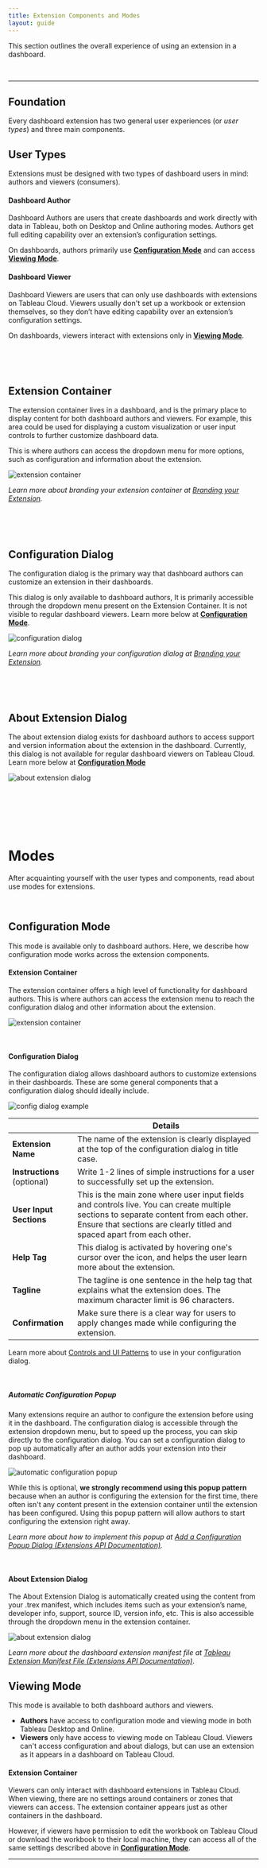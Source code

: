 ```yaml
---
title: Extension Components and Modes
layout: guide
---
```



This section outlines the overall experience of using an extension in a dashboard.


<!---
#### Foundation
Every dashboard extension has two general user experiences and three main components. 

* [User Types](#user-types)
* [Extension Container](#extension-container)
* [Configuration Dialog](#configuration-dialog)
* [About Extension Dialog](#about-extension-dialog)

#### Modes
After acquainting yourself with the user types and components, read about use modes for extensions.

* [Configuration Mode](#configuration-mode)
* [Viewing Mode](#viewing-mode)

-->
&nbsp;

---
## Foundation

Every dashboard extension has two general user experiences (or *user types*) and three main components. 


## User Types

Extensions must be designed with two types of dashboard users in mind: authors and viewers (consumers). 

#### Dashboard Author

Dashboard Authors are users that create dashboards and work directly with data in Tableau, both on Desktop and Online authoring modes. Authors get full editing capability over an extension’s configuration settings. 

On dashboards, authors primarily use **[Configuration Mode](#configuration-mode)** and can access **[Viewing Mode](#viewing-mode)**.
  
#### Dashboard Viewer

Dashboard Viewers are users that can only use dashboards with extensions on Tableau Cloud. Viewers usually don't set up a workbook or extension themselves, so they don’t have editing capability over an extension’s configuration settings.

On dashboards, viewers interact with extensions only in **[Viewing Mode](#viewing-mode)**. 

&nbsp;

&nbsp;


## Extension Container

The extension container lives in a dashboard, and is the primary place to display content for both dashboard authors and viewers. For example, this area could be used for displaying a custom visualization or user input controls to further customize dashboard data. 

This is where authors can access the dropdown menu for more options, such as configuration and information about the extension.

![extension container](./imgs/2-chrome_menu.png)

*Learn more about branding your extension container at [Branding your Extension](../Style_Guidelines/ux_branding#extension-container).*

&nbsp;

&nbsp;

## Configuration Dialog
The configuration dialog is the primary way that dashboard authors can customize an extension in their dashboards. 

This dialog is only available to dashboard authors, It is primarily accessible through the dropdown menu present on the Extension Container. It is not visible to regular dashboard viewers. Learn more below at **[Configuration Mode](#configuration-mode)**.

![configuration dialog](./imgs/2-config_dialog.png)

*Learn more about branding your configuration dialog at [Branding your Extension](../Style_Guidelines/ux_branding#configuration-dialog).*

&nbsp;

&nbsp;


## About Extension Dialog

The about extension dialog exists for dashboard authors to access support and version information about the extension in the dashboard. Currently, this dialog is not available for regular dashboard viewers on Tableau Cloud. Learn more below at **[Configuration Mode](#configuration-mode)**

![about extension dialog](./imgs/2-about_dialog.png)

&nbsp;

&nbsp;

&nbsp;


# Modes
After acquainting yourself with the user types and components, read about use modes for extensions.

&nbsp;

## Configuration Mode
This mode is available only to dashboard authors. Here, we describe how configuration mode works across the extension components.

#### Extension Container
The extension container offers a high level of functionality for dashboard authors. This is where authors can access the extension menu to reach the configuration dialog and other information about the extension.

![extension container](./imgs/2-chrome_menu_annotated.png)

&nbsp;

#### Configuration Dialog
The configuration dialog allows dashboard authors to customize extensions in their dashboards. These are some general components that a configuration dialog should ideally include.

![config dialog example](./imgs/2-config_dialog_annotated.png)

|     | Details |
| --- | ------- |
| **Extension Name** | The name of the extension is clearly displayed at the top of the configuration dialog in title case. |
| **Instructions** (optional) | Write 1-2 lines of simple instructions for a user to successfully set up the extension. |
| **User Input Sections** | This is the main zone where user input fields and controls live. You can create multiple sections to separate content from each other. Ensure that sections are clearly titled and spaced apart from each other. |
| **Help Tag** | This dialog is activated by hovering one's cursor over the icon, and helps the user learn more about the extension.|
| **Tagline**  | The tagline is one sentence in the help tag that explains what the extension does. The maximum character limit is 96 characters.|
| **Confirmation** | Make sure there is a clear way for users to apply changes made while configuring the extension. |

Learn more about [Controls and UI Patterns](ux_controls_ui_patterns) to use in your configuration dialog.

&nbsp;

##### Automatic Configuration Popup

Many extensions require an author to configure the extension before using it in the dashboard. The configuration dialog is accessible through the extension dropdown menu, but to speed up the process, you can skip directly to the configuration dialog. You can set a configuration dialog to pop up automatically after an author adds your extension into their dashboard. 

![automatic configuration popup](./imgs/gifs/2-config_popup.gif)

While this is optional, **we strongly recommend using this popup pattern** because when an author is configuring the extension for the first time, there often isn't any content present in the extension container until the extension has been configured. Using this popup pattern will allow authors to start configuring the extension right away.

*Learn more about how to implement this popup at [Add a Configuration Popup Dialog (Extensions API Documentation)](../trex_configure).*

&nbsp;

#### About Extension Dialog

The About Extension Dialog is automatically created using the content from your .trex manifest, which includes items such as your extension’s name, developer info, support, source ID, version info, etc. This is also accessible through the dropdown menu in the extension container.

![about extension dialog](./imgs/2-about_dialog_annotated.png)

*Learn more about the dashboard extension manifest file at [Tableau Extension Manifest File (Extensions API Documentation)](../dashext/trex_manifest)*.



## Viewing Mode

This mode is available to both dashboard authors and viewers. 

* **Authors** have access to configuration mode and viewing mode in both Tableau Desktop and Online.
* **Viewers** only have access to viewing mode on Tableau Cloud. Viewers can't access configuration and about dialogs, but can use an extension as it appears in a dashboard on Tableau Cloud.

#### Extension Container

Viewers can only interact with dashboard extensions in Tableau Cloud. When viewing, there are no settings around containers or zones that viewers can access. The extension container appears just as other containers in the dashboard.

However, if viewers have permission to edit the workbook on Tableau Cloud or download the workbook to their local machine, they can access all of the same settings described above in **[Configuration Mode](#configuration-mode)**. 

---

